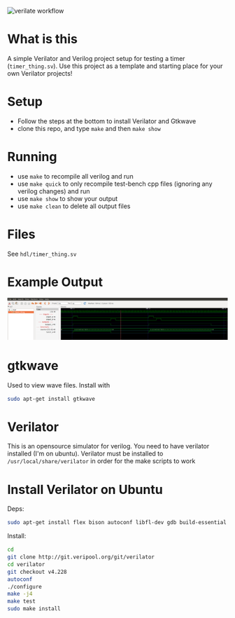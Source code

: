 ![verilate workflow](https://github.com/esromneb/verilator-project-template/actions/workflows/verilate.yml/badge.svg)

What is this
===

A simple Verilator and Verilog project setup for testing a timer (`timer_thing.sv`). Use this project as a template and starting place for your own Verilator projects!

Setup
===
* Follow the steps at the bottom to install Verilator and Gtkwave
* clone this repo, and type `make` and then `make show`

Running
===
* use `make` to recompile all verilog and run
* use `make quick` to only recompile test-bench cpp files (ignoring any verilog changes) and run
* use `make show` to show your output
* use `make clean` to delete all output files


Files
===
See `hdl/timer_thing.sv`


Example Output
===
![example1](assets/example1.png)



gtkwave
===
Used to view wave files.  Install with
```bash
sudo apt-get install gtkwave
```


Verilator
===
This is an opensource simulator for verilog.  You need to have verilator installed (I'm on ubuntu).  Verilator must be installed to `/usr/local/share/verilator` in order for the make scripts to work

Install Verilator on Ubuntu
===

Deps:
```bash
sudo apt-get install flex bison autoconf libfl-dev gdb build-essential
```

Install:
```bash
cd
git clone http://git.veripool.org/git/verilator
cd verilator
git checkout v4.228
autoconf
./configure
make -j4
make test
sudo make install
```


